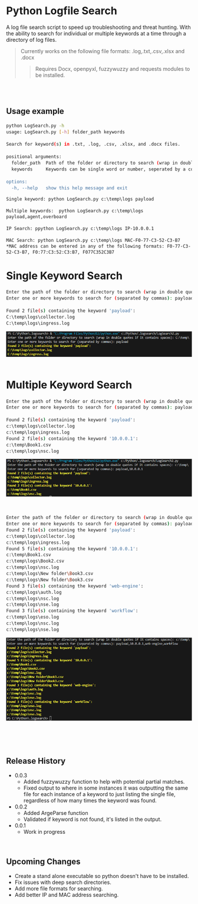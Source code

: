 # Python Logfile Search
A log file search script to speed up troubleshooting and threat hunting. With the ability to search for individual or multiple keywords at a time through a directory of log files. 

 > Currently works on the following file formats: .log,.txt,.csv,.xlsx and .docx
 >> Requires Docx, openpyxl, fuzzywuzzy and requests modules to be installed.

<br />
<br />

## Usage example
```sh
python LogSearch.py -h
usage: LogSearch.py [-h] folder_path keywords

Search for keyword(s) in .txt, .log, .csv, .xlsx, and .docx files.

positional arguments:
  folder_path  Path of the folder or directory to search (wrap in double quotes if directory name contains spaces)
  keywords     Keywords can be single word or number, seperated by a comma. Example: payload or last_ or video's.

options:
  -h, --help   show this help message and exit
```

```  
Single keyword: python LogSearch.py c:\temp\logs payload

Multiple keywords:  python LogSearch.py c:\temp\logs payload,agent,overboard

IP Search: ppython LogSearch.py c:\temp\logs IP-10.0.0.1

MAC Search: python LogSearch.py c:\temp\logs MAC-F0-77-C3-52-C3-B7
*MAC address can be entered in any of the following formats: F0-77-C3-52-C3-B7, F0:77:C3:52:C3:B7, F077C352C3B7

 ```

# Single Keyword Search
```sh
Enter the path of the folder or directory to search (wrap in double quotes if it contains spaces): C:\temp\
Enter one or more keywords to search for (separated by commas): payload

Found 2 file(s) containing the keyword 'payload':
C:\temp\logs\collector.log
C:\temp\logs\ingress.log
```
![alt text](https://github.com/rrice2004/Python-/blob/main/LogFile%20Search/images/LogSearch_1.png)
<br />
<br />

# Multiple Keyword Search
```sh
Enter the path of the folder or directory to search (wrap in double quotes if it contains spaces): C:\temp\
Enter one or more keywords to search for (separated by commas): payload,10.0.0.1

Found 2 file(s) containing the keyword 'payload':
c:\temp\logs\collector.log
c:\temp\logs\ingress.log
Found 2 file(s) containing the keyword '10.0.0.1':
c:\temp\Book1.csv
c:\temp\logs\nsc.log
```
![alt text](https://github.com/rrice2004/Python-/blob/main/LogFile%20Search/images/LogSearch_2.png)

<br />

```sh
Enter the path of the folder or directory to search (wrap in double quotes if it contains spaces): c:\temp\
Enter one or more keywords to search for (separated by commas): payload,10.0.0.1,web-engine,workflow
Found 2 file(s) containing the keyword 'payload':
c:\temp\logs\collector.log
c:\temp\logs\ingress.log
Found 5 file(s) containing the keyword '10.0.0.1':
c:\temp\Book1.csv
c:\temp\logs\Book2.csv
c:\temp\logs\nsc.log
c:\temp\logs\New folder\Book3.csv
c:\temp\logs\New folder\Book3.csv
Found 3 file(s) containing the keyword 'web-engine':
c:\temp\logs\auth.log
c:\temp\logs\nsc.log
c:\temp\logs\nse.log
Found 3 file(s) containing the keyword 'workflow':
c:\temp\logs\eso.log
c:\temp\logs\nsc.log
c:\temp\logs\nse.log
```
![alt text](https://github.com/rrice2004/Python-/blob/main/LogFile%20Search/images/LogSearch_3.png)

<br />
<br />
<br />

## Release History
* 0.0.3
    * Added fuzzywuzzy function to help with potential partial matches.
    * Fixed output to where in some instances it was outputting the same file for each instance of a keyword to just listing the single file, regardless of how many times the keyword was found.
* 0.0.2
    * Added ArgeParse function
    * Validated if keyword is not found, it's listed in the output.
* 0.0.1
    * Work in progress

<br />

## Upcoming Changes
* Create a stand alone executable so python doesn't have to be installed.
* Fix issues with deep search directories.
* Add more file formats for searching.
* Add better IP and MAC address searching.
   
<br />
<br />
<br />




